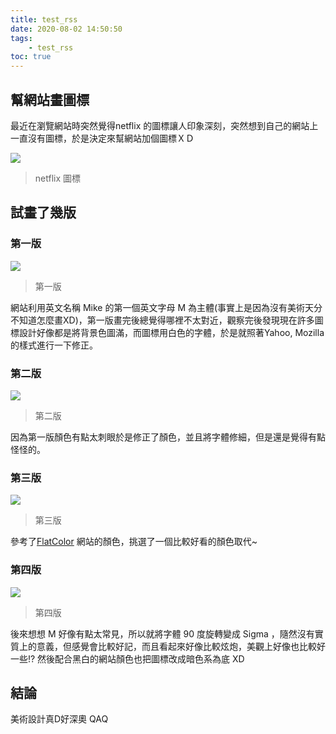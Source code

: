 ```yaml
---
title: test_rss
date: 2020-08-02 14:50:50
tags: 
    - test_rss
toc: true
---
```


## 幫網站畫圖標

最近在瀏覽網站時突然覺得netflix 的圖標讓人印象深刻，突然想到自己的網站上一直沒有圖標，於是決定來幫網站加個圖標ＸＤ

![](https://d2.alternativeto.net/dist/icons/netflix_98388.png?width=64&height=64&mode=crop&upscale=false)
> netflix 圖標


## 試畫了幾版

### 第一版
![](https://i.imgur.com/FBEycn2.png)
> 第一版

網站利用英文名稱 Mike 的第一個英文字母 M 為主體(事實上是因為沒有美術天分不知道怎麼畫XD)，第一版畫完後總覺得哪裡不太對近，觀察完後發現現在許多圖標設計好像都是將背景色圖滿，而圖標用白色的字體，於是就照著Yahoo, Mozilla 的樣式進行一下修正。

### 第二版
![](https://i.imgur.com/vVujQIO.png)
> 第二版

因為第一版顏色有點太刺眼於是修正了顏色，並且將字體修細，但是還是覺得有點怪怪的。

### 第三版
![](https://i.imgur.com/2LusaG9.png)
> 第三版

參考了[FlatColor](https://flatuicolors.com/palette/ca) 網站的顏色，挑選了一個比較好看的顏色取代~

### 第四版
![](https://i.imgur.com/QSHPJUz.png)
> 第四版

後來想想 M 好像有點太常見，所以就將字體 90 度旋轉變成 Sigma ，隨然沒有實質上的意義，但感覺會比較好記，而且看起來好像比較炫炮，美觀上好像也比較好一些!? 然後配合黑白的網站顏色也把圖標改成暗色系為底 XD


## 結論
美術設計真D好深奧 QAQ

